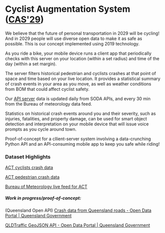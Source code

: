 # Cyclist Augmentation System ([CAS'29](http://cas2029.azurewebsites.net/))

We believe that the future of personal transportation in 2029 will be cycling! And in 2029 people will use diverse open data to make it as safe as possible. This is our concept implemented using 2019 technology. 
 
As you ride a bike, your mobile device runs a client app that periodically checks with this server on your location (within a set radius) and time of the day (within a set margin). 
 
The server filters historical pedestrian and cyclists crashes at that point of space and time based on your live location. It provides a statistical summary of crash events in your area as you move, as well as weather conditions from BOM that could affect cyclist safety.
 
Our [API server](http://cas2029.azurewebsites.net/test) data is updated daily from SODA APIs, and every 30 min from the Bureau of meteorology data feed.
 
Statistics on historical crash events around you and their severity, such  as injuries, fatalities, and property damage, can be used for smart object detection and interpretation on your mobile device that will issue voice prompts as you cycle around town.



Proof-of-concept for a cllient-server system involving a data-crunching Python API and an API-consuming mobile app to keep you safe while riding!



### Dataset Highlights

[ACT cyclists crash data](https://www.data.act.gov.au/Justice-Safety-and-Emergency/Cyclist-Crashes/n2kg-qkwj)

[ACT pedestrian crash data]()

[Bureau of Meteorology live feed for ACT]()


##### Work in progress/proof-of-concept: 
(Queensland Open API)
[Crash data from Queensland roads - Open Data Portal | Queensland Government](https://www.data.qld.gov.au/dataset/crash-data-from-queensland-roads)

[QLDTraffic GeoJSON API - Open Data Portal | Queensland Government](https://www.data.qld.gov.au/dataset/131940-traffic-and-travel-information-geojson-api)


 
